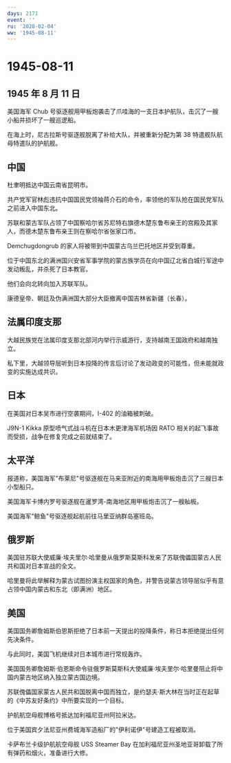 ```yaml
---
days: 2171
event: ''
ru: '2028-02-04'
ww: '1945-08-11'
---
```


# 1945-08-11

## 1945 年 8 月 11 日

美国海军 Chub
号驱逐舰用甲板炮袭击了爪哇海的一支日本护航队，击沉了一艘小船并损坏了一艘巡逻船。

在海上时，尼古拉斯号驱逐舰脱离了补给大队，并被重新分配为第 38
特遣舰队航母特遣队的护航舰。

## 中国

杜聿明抵达中国云南省昆明市。

共产党军官林彪违抗中国国民党领袖蒋介石的命令，率领他的军队抢在国民党军队之前进入中国东北。

苏联和蒙古军队占领了中国察哈尔省苏尼特右旗德木楚东鲁布亲王的宫殿及其家人，而德木楚东鲁布亲王则在察哈尔省张家口市。

Demchugdongrub 的家人将被带到中国蒙古乌兰巴托地区并受到尊重。

位于中国东北的满洲国兴安省军事学院的蒙古族学员在向中国辽北省白城行军途中发动叛乱，并杀死了日本教官。

他们会向北转向加入苏联军队。

康德皇帝、朝廷及伪满洲国大部分大臣撤离中国吉林省新疆（长春）。

## 法属印度支那

大越民族党在法属印度支那北部河内举行示威游行，支持越南王国政府和越南独立。

私下里，大越领导层听到日本投降的传言后讨论了发动政变的可能性，但未能就政变的实施达成共识。

## 日本

在美国对日本吴市进行空袭期间，I-402 的油箱被刺破。

J9N-1 Kikka 原型喷气式战斗机在日本木更津海军机场因 RATO
相关的起飞事故而受损，战争在修复完成之前就结束了。

## 太平洋

报道称，美国海军"布莱尼"号驱逐舰在马来亚附近的南海用甲板炮击沉了三艘日本小型船只。

美国海军卡博内罗号驱逐舰在暹罗湾-南海地区用甲板炮击沉了一艘舢板。

美国海军"鲸鱼"号驱逐舰起航前往马里亚纳群岛塞班岛。

## 俄罗斯

美国驻苏联大使威廉·埃夫里尔·哈里曼从俄罗斯莫斯科发来了苏联傀儡国蒙古人民共和国对日本宣战的全文。

哈里曼将此举解释为蒙古试图扮演主权国家的角色，并警告说蒙古领导层似乎有意占领中国内蒙古和东北（即满洲）地区。

## 美国

美国国务卿詹姆斯伯恩斯拒绝了日本前一天提出的投降条件，称日本拒绝提出任何先决条件。

与此同时，美国飞机继续对日本城市进行常规轰炸。

美国国务卿詹姆斯·伯恩斯命令驻俄罗斯莫斯科大使威廉·埃夫里尔·哈里曼阻止将中国内蒙古地区纳入独立蒙古国边境。

苏联傀儡国家蒙古人民共和国脱离中国而独立，是约瑟夫·斯大林在当时正在起草的《中苏友好条约》中所要实现的一个目标。

护航航空母舰博格号抵达加利福尼亚州阿拉米达。

位于美国宾夕法尼亚州费城海军造船厂的"伊利诺伊"号建造工程被取消。

卡萨布兰卡级护航航空母舰 USS Steamer Bay
在加利福尼亚州圣地亚哥卸载了所有弹药和烟火，准备进行大修。